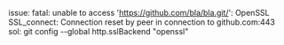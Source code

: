 issue: fatal: unable to access 'https://github.com/bla/bla.git/': OpenSSL SSL_connect: Connection reset by peer in connection to github.com:443 
sol: git config --global http.sslBackend "openssl"
